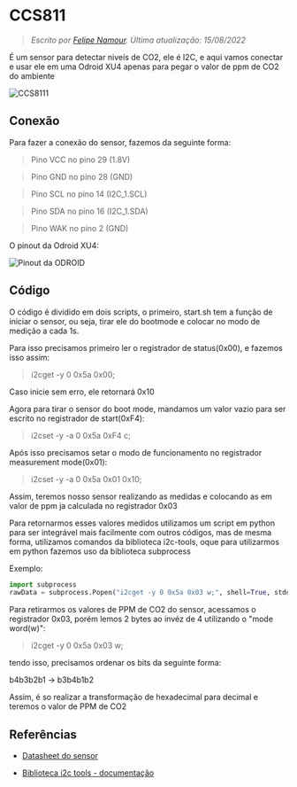# CCS811

> *Escrito por [Felipe Namour](https://github.com/FeCLN). Última atualização: 15/08/2022*

É um sensor para detectar niveís de CO2, ele é I2C, e aqui vamos conectar e usar ele em uma Odroid XU4 apenas para pegar o valor de ppm de CO2 do ambiente

![CCS8111](/docs/Componentes%20Eletrônicos/assets/ccs811.jpg)

## Conexão

Para fazer a conexão do sensor, fazemos da seguinte forma:

> Pino VCC no pino 29 (1.8V)

> Pino GND no pino 28 (GND)

> Pino SCL no pino 14 (I2C_1.SCL)

> Pino SDA no pino 16 (I2C_1.SDA)

> Pino WAK no pino 2 (GND)

O pinout da Odroid XU4:

![Pinout da ODROID](/docs/Componentes%20Eletrônicos/assets/xu4_con10.png)

## Código

O código é dividido em dois scripts, o primeiro, start.sh tem a função de iniciar o sensor, ou seja, tirar ele do bootmode e colocar no modo de medição a cada 1s.

Para isso precisamos primeiro ler o registrador de status(0x00), e fazemos isso assim:

 > i2cget -y 0 0x5a 0x00;

Caso inicie sem erro, ele retornará 0x10

 Agora para tirar o sensor do boot mode, mandamos um valor vazio para ser escrito no registrador de start(0xF4):

 > i2cset -y -a 0 0x5a 0xF4 c;

 Após isso precisamos setar o modo de funcionamento no registrador measurement mode(0x01):

 > i2cset -y -a 0 0x5a 0x01 0x10;

 Assim, teremos nosso sensor realizando as medidas e colocando as em valor de ppm ja calculada no registrador 0x03

 Para retornarmos esses valores medidos utilizamos um script em python para ser integrável mais facilmente com outros códigos, mas de mesma forma, utilizamos comandos da biblioteca i2c-tools, oque para utilizarmos em python fazemos uso da biblioteca subprocess

Exemplo:

```python
import subprocess
rawData = subprocess.Popen("i2cget -y 0 0x5a 0x03 w;", shell=True, stdout=subprocess.PIPE).stdout).read().decode()
```

Para retirarmos os valores de PPM de CO2 do sensor, acessamos o registrador 0x03, porém lemos 2 bytes ao invéz de 4 utilizando o "mode word(w)":

> i2cget -y 0 0x5a 0x03 w;

tendo isso, precisamos ordenar os bits da seguinte forma:

b4b3b2b1 &rarr; b3b4b1b2

Assim, é so realizar a transformação de hexadecimal para decimal e teremos o valor de PPM de CO2

## Referências

- [Datasheet do sensor](https://cdn.sparkfun.com/assets/learn_tutorials/1/4/3/CCS811_Datasheet-DS000459.pdf)

- [Biblioteca i2c tools - documentação](https://www.mankier.com/package/i2c-tools)
